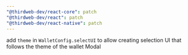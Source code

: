 ```yaml
---
"@thirdweb-dev/react-core": patch
"@thirdweb-dev/react": patch
"@thirdweb-dev/react-native": patch
---
```


add `theme` in `WalletConfig.selectUI` to allow creating selection UI that follows the theme of the wallet Modal
